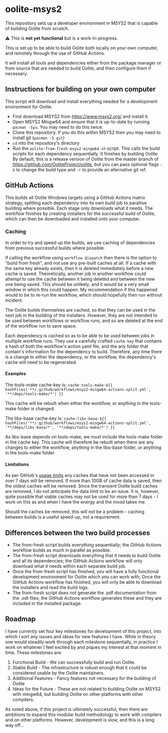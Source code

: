 # oolite-msys2
This repository sets up a developer environment in MSYS2 that is capable of building Oolite from scratch.

:warning: This is **not yet functional** but is a work-in-progress.

This is set up to be able to build Oolite both locally on your own computer, and remotely through the use of GitHub Actions.

It will install all tools and dependencies either from the package manager or from source that are needed to build Oolite, and then configure them if necessary.

## Instructions for building on your own computer

This script will download and install everything needed for a development environment for Oolite.

- First download MSYS2 from https://www.msys2.org/ and install it.
- Open MSYS2 Mingw64 and ensure that it is up-to-date by running `pacman -Syu`. You may need to do this twice.
- Clone this repository. If you do this within MSYS2 then you may need to install git (`pacman -S git`)
- `cd` into the repository's directory
- Run the `oolite-from-fresh-msys2-mingw64.sh` script. This calls the build scripts for each dependency sequentially. It finishes by building Oolite. By default, this is a release version of Oolite from the master branch of https://github.com/OoliteProject/oolite, but you can pass optional flags `-b` to change the build type and `-r` to provide an alternative git ref.

## GitHub Actions

This builds all Oolite Windows targets using a GitHub Actions matrix strategy, splitting each dependency into its own build job to parallise building where possible. Each stage only downloads what it needs. The workflow finishes by creating installers for the successful build of Oolite, which can then be downloaded and installed onto your computer.

### Caching

In order to try and speed up the builds, we use caching of dependencies from previous successful builds where possible.

If calling the workflow using `workflow dispatch` then there is the option to "build from fresh", and not use any pre-built caches at all. If a cache with the same key already exists, then it is deleted immediately before a new cache is saved. Theoretically, another job in another workflow could attempt to use the cache between it being deleted and between the new one being saved. This should be unlikely, and it would be a very small window in which this could happen. My recommendation if this happened would to be to re-run the workflow, which should hopefully then run without incident.

The Oolite builds themselves are cached, so that they can be used in the next job in the building of the installers. However, they are not intended to be used between workflows or workflow runs, and so are deleted at the end of the workflow run to save space.

Each dependency is cached so as to be able to be used between jobs in multiple workflow runs. They use a carefully crafted `cache-key` that contains a hash of both the workflow's action yaml file, and the any folder that contain's information for the dependency to build. Therefore, any time there is a change to either the dependency, or the workflow, the dependency's cache will need to be regenerated.

#### Examples

The tools-make cache-key is: `cache-tools-make-${{ hashFiles('**/.github/workflows/msys2-mingw64-actions-split.yml', '**/deps/tools-make/*') }}`

This cache will be rebuilt when either the workflow, or anything in the tools-make folder is changed.

The libs-base cache-key is: `cache-libs-base-${{ hashFiles('**/.github/workflows/msys2-mingw64-actions-split.yml', '**/deps/libs-base/*', '**/deps/tools-make/*') }}`

As libs-base depends on tools-make, we must include the tools-make folder in the cache key. This cache will therefore be rebuilt when there are any changes to either the workflow, anything in the libs-base folder, or anything in the tools-make folder.

#### Limitations

As per GitHub's [usage limits](https://docs.github.com/en/actions/using-workflows/caching-dependencies-to-speed-up-workflows#usage-limits-and-eviction-policy) any caches that have not been accessed in over 7 days will be removed. If more than 10GB of cache data is saved, then the oldest caches will be removed. Since the transient Oolite build caches are removed, I do not anticipate the data limit to be an issue. It is, however, quite possible that viable caches may not be used for more than 7 days - I work on this as and when I have the energy and the mood takes me.

Should the caches be removed, this will not be a problem - caching between builds is a useful speed-up, not a requirement.

## Differences between the two build processes

- The from-fresh script builds everything sequentially; the GitHub Actions workflow builds as much in parallel as possible.
- The from-fresh script downloads everything that it needs to build Oolite and all its dependencies; the GitHub Actions workflow will only download what it needs within each separate build job.
- Once the from-fresh script has finished, you will have a fully functional development environment for Oolite which you can work with; Once the GitHub Actions workflow has finished, you will only be able to download the installers and read the build logs.
- The from-fresh script does not generate the .pdf documentation from the .odt files; the GitHub Actions workflow generates these and they are included in the installed package.

## Roadmap

I have currently set four key milestones for development of this project, into which I sort any issues and ideas for new features I have. While in theory one would steadily work through each milestone sequentially, in practice I work on whatever I feel excited by and piques my interest at that moment in time. These milestones are:

1. Functional Build - We can successfully build and run Oolite.
2. Stable Build - The infrastructure is robust enough that it could be considered usable by the Oolite maintainers.
3. Additional Features - Fancy features not necessary for the building of Oolite
4. Ideas for the Future - These are not related to building Oolite on MSYS2 with mingw64, but building Oolite on other platforms with other compilers.

As noted above, if this project is ultimately successful, then there are ambitions to expand this modular build methodology to work with compilers and on other platforms. However, development is slow, and this is a long way off...
